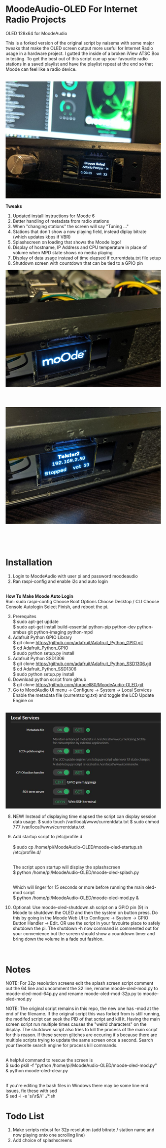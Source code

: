 # MoodeAudio-OLED For Internet Radio Projects
OLED 128x64 for MoodeAudio

This is a forked version of the original script by naisema with some major tweaks that make the OLED screen output more useful for Internet Radio usage in a hardware project. I gutted the inside of a broken iView ATSC Box in testing. To get the best out of this script cue up your favourite radio stations in a saved playlist and have the playlist repeat at the end so that Moode can feel like a radio device.<br /><br />

![Playing State](https://raw.githubusercontent.com/duracell80/MoodeAudio-OLED/master/example-playing-state.jpg)

<strong>Tweaks</strong><br>
1. Updated install instructions for Moode 6
2. Better handling of metadata from radio stations<br>
3. When "changing stations" the screen will say "Tuning ..."<br>
4. Stations that don't show a now playing field, instead diplay bitrate (which updates kbps if VBR)
5. Splashscreen on loading that shows the Moode logo!<br>
6. Display of hostname, IP Address and CPU temperature in place of volume when MPD state shows no media playing<br>
8. Display of data usage instead of time elapsed if currentdata.txt file setup
9. Shutdown screen with countdown that can be tied to a GPIO pin

![New Splashscreen](https://raw.githubusercontent.com/duracell80/MoodeAudio-OLED/master/example-splash.jpg)

<br><br>

![Host Details On Stop](https://raw.githubusercontent.com/duracell80/MoodeAudio-OLED/master/example-host-details.jpg) <br />

<br><br><br>

# Installation

1. Login to MoodeAudio with user pi and password moodeaudio
2. Ran raspi-config and enable i2c and auto login<br><br>

<strong>How To Make Moode Auto Login</strong><br>
Run: sudo raspi-config
Choose Boot Options
Choose Desktop / CLI
Choose Console Autologin
Select Finish, and reboot the pi.

3. Prerequites <br />
   $ sudo apt-get update <br />
   $ sudo apt-get install build-essential python-pip python-dev python-smbus git python-imaging python-mpd<br />
4. Adafruit Python GPIO Library <br />
   $ git clone https://github.com/adafruit/Adafruit_Python_GPIO.git <br />
   $ cd Adafruit_Python_GPIO <br />
   $ sudo python setup.py install <br />
5. Adafruit Python SSD1306 <br />
   $ git clone https://github.com/adafruit/Adafruit_Python_SSD1306.git <br />
   $ cd Adafruit_Python_SSD1306 <br />
   $ sudo python setup.py install <br />
6. Download python script from github <br />
   $ git clone https://github.com/duracell80/MoodeAudio-OLED.git <br />
7. Go to MoodAudio UI menu -> Configure -> System -> Local Services
   Enable the metadata file (currentsong.txt) and toggle the LCD Update Engine on <br /><br />


![Moode Metadata Settings](https://raw.githubusercontent.com/duracell80/MoodeAudio-OLED/master/Python_LCD_setup.jpg) <br />

8. NEW! Instead of displaying time elapsed the script can display session data usage.
   $ sudo touch /var/local/www/currentdata.txt
   $ sudo chmod 777 /var/local/www/currentdata.txt


   
9. Add startup script to /etc/profile.d<br /><br />
   $ sudo cp /home/pi/MoodeAudio-OLED/moode-oled-startup.sh /etc/profile.d/<br /><br />

   The script upon startup will display the splashscreen<br />
   $ python /home/pi/MoodeAudio-OLED/moode-oled-splash.py <br /><br />

   Which will linger for 15 seconds or more before running the main oled-mod script<br />
   $ python /home/pi/MoodeAudio-OLED/moode-oled-mod.py &

10. Optional: Use moode-oled-shutdown.sh script on a GPIO pin (9) in Moode to shutdown the OLED and then the system on button press. Do this by going in the Moode Web UI to Configure -> System -> GPIO Button Handler -> Edit. OR use the script in your favouirte place to safely shutdown the pi. The shutdown -h now command is commented out for your convenience but the screen should show a countdown timer and bring down the volume in a fade out fashion.
<br><br><br>

# Notes
NOTE: For 32p resolution screens edit the splash screen script comment out the 64 line and uncomment the 32 line, rename moode-oled-mod.py to moode-oled-mod-64p.py and rename moode-oled-mod-32p.py to moode-oled-mod.py 

NOTE: The original script remains in this repo, the new one has -mod at the end of the filename. If the original script this was forked from is still running, the modifed script can seek the PID of that script and kill it. Having the main screen script run multiple times causes the "weird characters" on the display. The shutdown script also tries to kill the process of the main script for this reason. If these screen glitches are occuring it's because there are multiple scripts trying to update the same screen once a second. Search your favorite search engine for process kill commands.<br><br>

A helpful command to rescue the screen is<br>
$ sudo pkill -f "python /home/pi/MoodeAudio-OLED/moode-oled-mod.py" & python moode-oled-clear.py <br><br>

If you're editing the bash files in Windows there may be some line end issues, fix these with sed<br>
$ sed -i -e 's/\r$//' ./*.sh

# Todo List
1. Make scripts robust for 32p resolution (add bitrate / station name and now playing onto one scrolling line)
2. Add choice of splashscreens
